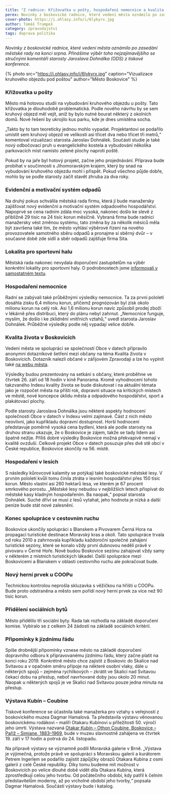 ```yaml
---
title: "Z radnice: Křižovatka u pošty, hospodaření nemocnice a kvalita života v Boskovicích"
perex: Novinky z boskovické radnice, které vedení města oznámilo po zasedání městské rady na konci srpna.
cover-photo: https://i.ohlasy.info/i/6lykyrx.jpg
author: Tomáš Trumpeš
category: zpravodajství
tags: doprava politika
---
```


*Novinky z boskovické radnice, které vedení města oznámilo po zasedání městské rady na konci srpna. Přinášíme výběr toho nejzajímavějšího se stručnými komentáři starosty Jaroslava Dohnálka (ODS) z tiskové konference.*

{% photo src="https://i.ohlasy.info/i/6lykyrx.jpg" caption="Vizualizace kruhového objezdu pod poštou" author="Město Boskovice" %}

### Křižovatka u pošty

Město má hotovou studii na vybudování kruhového objezdu u pošty. Tato křižovatka je dlouhodobě problematická. Podle nového návrhu by se sem kruhový objezd měl vejít, aniž by bylo nutné bourat některý z okolních domů. Nové řešení by ukrojilo kus parku, kde je dnes umístěna socha.

„Takto by to tam teoreticky jednou mohlo vypadat. Projektantovi se podařilo umístit sem kruhový objezd ve velikosti asi třicet dva nebo třicet tři metrů,“ komentoval vizualizaci starosta Jaroslav Dohnálek. Součástí studie je také nový odbočovací pruh u evangelického kostela a vybudování několika parkovacích míst namísto zelené plochy naproti poště.

Pokud by na jaře byl hotový projekt, začne jeho projednávání. Příprava bude probíhat v součinnosti s Jihomoravským krajem, který by snad na vybudování kruhového objezdu mohl i přispět. Pokud všechno půjde dobře, mohlo by se podle starosty začít stavět zhruba za dva roky.

### Evidenční a motivační systém odpadů

Na druhý pokus schválila městská rada firmu, která jí bude manažersky zajišťovat nový evidenční a motivační systém odpadového hospodářství. Napoprvé se cena radním zdála moc vysoká, nakonec došlo ke slevě z přibližně 29 tisíc na 24 tisíc korun měsíčně. Vybraná firma bude radnici manažersky vést změnou systému, tato změna by za několik měsíců měla být završena také tím, že město vyhlásí výběrové řízení na nového provozovatele samotného sběru odpadů a pronajme si sběrný dvůr – v současné době zde sídlí a sběr odpadů zajišťuje firma Sita.

### Lokalita pro sportovní halu

Městská rada nakonec nevydala doporučení zastupitelům na výběr konkrétní lokality pro sportovní haly. O podrobnostech jsme [informovali v samostatném textu](https://ohlasy.info/clanky/2019/08/rada-nerozhodla.html).

### Hospodaření nemocnice

Radní se zabývali také průběžnými výsledky nemocnice. Ta za první pololetí dosáhla zisku 6,4 milionu korun, přičemž prognózován byl zisk okolo milionu korun na celý rok. Asi 1,6 milionu korun navíc způsobil prodej zboží v lékárně přes distribuci, který do plánu nebyl zahrnut. „Nemocnice funguje, myslím, že došlo i ke zklidnění vnitřních vztahů,“ uvedl starosta Jaroslav Dohnálek. Průběžné výsledky podle něj vypadají velice dobře.

### Kvalita života v Boskovicích

Vedení města ve spolupráci se společností Obce v datech připravilo anonymní dotazníkové šetření mezi občany na téma Kvalita života v Boskovicích. Dotazník nalezli občané v zářijovém Zpravodaji a lze ho vyplnit také [na webu města](https://boskovice.cz/anketa-pro-obcany-jak-se-vam-zije-v-boskovicich/d-36796).

Výsledky budou prezentovány na setkání s občany, které proběhne ve čtvrtek 26. září od 18 hodin v kině Panorama. Kromě vyhodnocení tohoto takzvaného Indexu kvality života se bude diskutovat i na aktuální témata jako je rozpočet města na příští rok, dopravní situace na kritických místech ve městě, nové koncepce úklidu města a odpadového hospodářství, sport a plakátovací plochy.

Podle starosty Jaroslava Dohnálka jsou některé aspekty hodnocení společnosti Obce v datech v Indexu velmi zajímavé. Část z nich město neovlivní, jako kupříkladu dopravní dostupnost. Horší hodnocení představuje poměrně vysoká cena bydlení, která ale podle starosty na druhou stranu ukazuje, že o Boskovice je zájem, takže se tady lidem asi špatně nežije. Příliš dobré výsledky Boskovice možná překvapivě nemají v kvalitě ovzduší. Celkově projekt Obce v datech posuzuje přes dvě stě obcí v České republice, Boskovice skončily na 56. místě.

### Hospodaření v lesích

S následky kůrovcové kalamity se potýkají také boskovické městské lesy. V prvním pololetí kvůli tomu činila ztráta v lesním hospodářství přes 150 tisíc korun. Město vlastní asi 260 hektarů lesa, ve kterém je 67 procent smrkového porostu. „Městské lesy nebudou v nejbližších letech přispívat do městské kasy kladným hospodařením. Ba naopak,“ popsal starosta Dohnálek. Suché dříví se musí z lesů vytahat, jeho hodnota je nízká a další peníze bude stát nové zalesnění.

### Konec spolupráce v cestovním ruchu

Boskovice ukončily spolupráci s Blanskem a Pivovarem Černá Hora na propagaci turistické destinace Moravský kras a okolí. Tato spolupráce trvala od roku 2010 a zahrnovala kupříkladu každoroční společné zahájení turistické sezóny, které se konalo vždy první dubnovou neděli právě v pivovaru v Černé Hoře. Nově budou Boskovice sezónu zahajovat vždy samy v některém z místních turistických lákadel. Další spolupráce mezi Boskovicemi a Blanskem v oblasti cestovního ruchu ale pokračovat bude.

### Nový herní prvek u COOPu

Technickou kontrolou neprošla skluzavka s věžičkou na hřišti u COOPu. Bude proto odstraněna a město sem pořídí nový herní prvek za více než 90 tisíc korun.

### Přidělení sociálních bytů

Město přidělilo tři sociální byty. Rada tak rozhodla na základě doporučení komise. Vybíralo se z celkem 24 žádostí na základě sociálních kritérií.

### Připomínky k jízdnímu řádu

Spíše drobnější připomínky vznese město na základě doporučení dopravního odboru k připravovanému jízdnímu řádu, který začne platit na konci roku 2019. Konkrétně město chce zajistit z Boskovic do Skalice nad Svitavou a v opačném směru přípoje na některé osobní vlaky, dále u některých spojů – zejména rychlíkových – zkrátit ve Skalici nad Svitavou čekací dobu na přestup, neboť navrhované doby jsou okolo 20 minut. Naopak u některých spojů je ve Skalici nad Svitavou pouze jedna minuta na přestup.

### Výstava Kubín – Coubine

Tiskové konference se účastnila také manažerka pro vztahy s veřejností z boskovického muzea Dagmar Hamalová. Ta představila výstavu věnovanou boskovickému rodákovi – malíři Otakaru Kubínovi u příležitosti 50. výročí jeho úmrtí. Výstava nazvaná [Otakar Kubín – Othon Coubine, Boskovice – Paříž – Simiane, 1883–1969](http://www.muzeum-boskovicka.cz/otakar-kubin-othon-coubine-boskovice-pariz-simiane-1883-1969/a-1266/p1=1098), bude v muzeu slavnostně zahájena ve čtvrtek 19. září v 17 hodin a potrvá do 24. listopadu.

Na přípravě výstavy se významně podílí Moravská galerie v Brně. „Výstava je výjimečná, protože právě ve spolupráci s Moravskou galerií a kurátorem Petrem Ingerlem se podařilo zajistit zápůjčky obrazů Otakara Kubína z osmi galerií z celé České republiky. Díky tomu budeme mít možnost v Boskovicích po velice dlouhé době vidět díla Otakara Kubína, která zprostředkují celou jeho tvorbu. Od počátečního období, kdy patřil k čelním představitelům moderny, až po vrcholné období jeho tvorby,“ popsala Dagmar Hamalová. Součástí výstavy bude i katalog.
